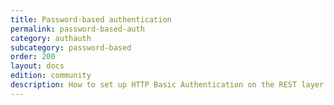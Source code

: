 ```yaml
---
title: Password-based authentication
permalink: password-based-auth
category: authauth
subcategory: password-based
order: 200
layout: docs
edition: community
description: How to set up HTTP Basic Authentication on the REST layer of Elasticsearch with Search Guard.
---
```

<!---
Copyright 2020 floragunn GmbH
-->